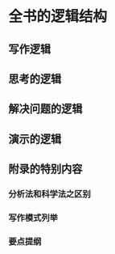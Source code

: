 # 全书的逻辑结构



## 写作逻辑


## 思考的逻辑


## 解决问题的逻辑


## 演示的逻辑


## 附录的特别内容

### 分析法和科学法之区别

### 写作模式列举

### 要点提纲